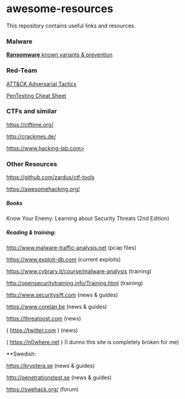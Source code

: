 # awesome-resources
This repository contains useful links and resources.



### Malware
   [**Ransomware** known variants & prevention](https://docs.google.com/spreadsheets/d/1TWS238xacAto-fLKh1n5uTsdijWdCEsGIM0Y0Hvmc5g/pubhtml)

### Red-Team
   [ATT&CK Adversarial Tactics](https://attack.mitre.org/wiki/Main_Page)

   [PenTesting Cheat Sheet](https://highon.coffee/blog/penetration-testing-tools-cheat-sheet/#finger-a-specific-username)


### CTFs and similar
   https://ctftime.org/
   
   http://crackmes.de/
  
   https://www.hacking-lab.com>
   
### Other Resources
   https://github.com/zardus/ctf-tools

   https://awesomehacking.org/

##### Books
   Know Your Enemy: Learning about Security Threats (2nd Edition)
   
##### Reading & training:
   http://www.malware-traffic-analysis.net 		(pcap files)
   
   https://www.exploit-db.com				(current exploits)
   
   https://www.cybrary.it/course/malware-analysis	(training)
   
   http://opensecuritytraining.info/Training.html	(training)
   
   http://www.securitysift.com			(news & guides)
   
   https://www.corelan.be			(news & guides)
   
   https://threatpost.com			(news)
   
   ( https://twitter.com )			(news)
   
   ( https://n0where.net ) 			(I dunno this site is completely broken for me)

**Swedish:
	
   https://kryptera.se		(news & guides)
	
   http://penetrationstest.se	(news & guides)
	
   https://swehack.org/		(forum)
